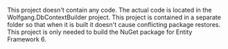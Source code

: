 This project doesn't contain any code. 
The actual code is located in the Wolfgang.DbContextBuilder project.
This project is contained in a separate folder so that when it is built it doesn't cause conflicting package restores.
This project is only needed to build the NuGet package for Entity Framework 6.
